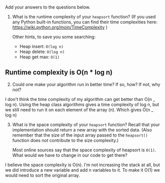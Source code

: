 Add your answers to the questions below.

1. What is the runtime complexity of your `heapsort` function? (If you used any
   Python built-in functions, you can find their time complexities here:
   https://wiki.python.org/moin/TimeComplexity )

   Other hints, to save you some searching:

   - Heap insert: `O(log n)`
   - Heap delete: `O(log n)`
   - Heap get max: `O(1)`

## Runtime complexity is O(n \* log n)

2. Could one make your algorithm run in better time? If so, how? If not, why
   not?

I don't think the time complexity of my algorithm can get better than O(n _ log n). Using the heap class algorithms gives a time complexity of log n, but we still need to run it on each element of the array (n). Which gives O(n _ log n)

3. What is the space complexity of your `heapsort` function? Recall that your
   implementation should return a new array with the sorted data. (Also remember
   that the size of the input array passed to the `heapsort()` function does
   _not_ contribute to the size complexity.)

   Most online sources say that the space complexity of heapsort is `O(1)`. What
   would we have to change in our code to get there?

I believe the space complexity is O(n). I'm not increasing the stack at all, but we did introduce a new variable and add n variables to it. To make it O(1) we would need to sort the original array.
